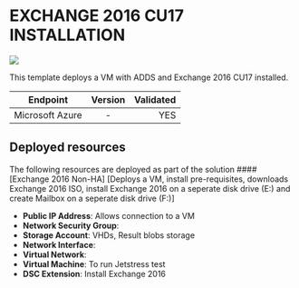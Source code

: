# EXCHANGE 2016 CU17 INSTALLATION

<a href="https://portal.azure.com/#create/Microsoft.Template/uri/https%3A%2F%2Fraw.githubusercontent.com%2Fmodzilla99%2FExchange2016Azure%2Fmaster%2Fazuredeploy.json" target="_blank">
    <img src="http://azuredeploy.net/deploybutton.png"/>
</a>


This template deploys a VM with ADDS and Exchange 2016 CU17 installed.



| Endpoint        | Version           | Validated  |
| ------------- |:-------------:| -----:|
| Microsoft Azure      | - | YES |


## Deployed resources

The following resources are deployed as part of the solution
####[Exchange 2016 Non-HA]
[Deploys a VM, install pre-requisites, downloads Exchange 2016 ISO, install Exchange 2016 on a seperate disk drive (E:) and create Mailbox on a seperate disk drive (F:)]
+ **Public IP Address**: Allows connection to a VM
+ **Network Security Group**: 
+ **Storage Account**: VHDs, Result blobs storage
+ **Network Interface**: 
+ **Virtual Network**: 
+ **Virtual Machine**: To run Jetstress test
+ **DSC Extension**: Install Exchange 2016



